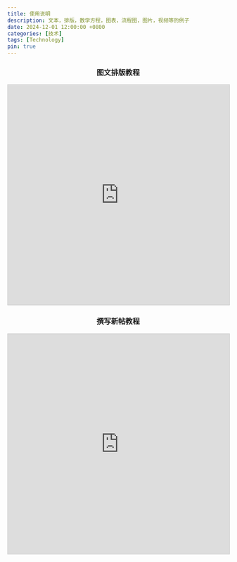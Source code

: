 ```yaml
---
title: 使用说明
description: 文本，排版，数学方程，图表，流程图，图片，视频等的例子
date: 2024-12-01 12:00:00 +0800
categories: [技术]
tags: [Technology]
pin: true
---
```



<h3 style="text-align: center;">图文排版教程</h3>
<iframe style="border: 1px solid #ccc" src="https://chirpy.cotes.page/posts/text-and-typography/" width="100%" height="500" frameborder="0" allowfullscreen></iframe>

<h3 style="text-align: center;">撰写新帖教程</h3>
<iframe style="border: 1px solid #ccc" src="https://chirpy.cotes.page/posts/write-a-new-post/" width="100%" height="500" frameborder="0" allowfullscreen></iframe>
